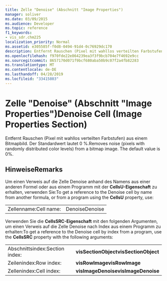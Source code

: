 ```yaml
---
title: Zelle "Denoise" (Abschnitt "Image Properties")
manager: soliver
ms.date: 03/09/2015
ms.audience: Developer
ms.topic: reference
f1_keywords:
- vis_sdr.chm225
localization_priority: Normal
ms.assetid: e305585f-f0d8-0494-91d4-0c76929dc170
description: Entfernt Rauschen (Pixel mit wahllos verteilten Farbstufen) aus einem Bitmapbild. Der Standardwert lautet 0 %.
ms.openlocfilehash: f970fde22e864239ea3f3f9bcb704e7f4692e9cc
ms.sourcegitcommit: 8657170d071f9bcf680aba50b9c07f2a4fb82283
ms.translationtype: MT
ms.contentlocale: de-DE
ms.lasthandoff: 04/28/2019
ms.locfileid: "33415803"
---
```

# <a name="denoise-cell-image-properties-section"></a><span data-ttu-id="00fb7-104">Zelle "Denoise" (Abschnitt "Image Properties")</span><span class="sxs-lookup"><span data-stu-id="00fb7-104">Denoise Cell (Image Properties Section)</span></span>

<span data-ttu-id="00fb7-p102">Entfernt Rauschen (Pixel mit wahllos verteilten Farbstufen) aus einem Bitmapbild. Der Standardwert lautet 0 %.</span><span class="sxs-lookup"><span data-stu-id="00fb7-p102">Removes noise (pixels with randomly distributed color levels) from a bitmap image. The default value is 0%.</span></span>
  
## <a name="remarks"></a><span data-ttu-id="00fb7-107">Hinweise</span><span class="sxs-lookup"><span data-stu-id="00fb7-107">Remarks</span></span>

<span data-ttu-id="00fb7-108">Um einen Verweis auf die Zelle Denoise anhand des Namens aus einer anderen Formel oder aus einem Programm mit der **CellsU-Eigenschaft** zu erhalten, verwenden Sie:</span><span class="sxs-lookup"><span data-stu-id="00fb7-108">To get a reference to the Denoise cell by name from another formula, or from a program using the **CellsU** property, use:</span></span> 
  
|||
|:-----|:-----|
| <span data-ttu-id="00fb7-109">Zellenname:</span><span class="sxs-lookup"><span data-stu-id="00fb7-109">Cell name:</span></span>  <br/> | <span data-ttu-id="00fb7-110">Denoise</span><span class="sxs-lookup"><span data-stu-id="00fb7-110">Denoise</span></span>  <br/> |
   
<span data-ttu-id="00fb7-111">Verwenden Sie die **CellsSRC-Eigenschaft** mit den folgenden Argumenten, um einen Verweis auf die Zelle Denoise nach Index aus einem Programm zu erhalten:</span><span class="sxs-lookup"><span data-stu-id="00fb7-111">To get a reference to the Denoise cell by index from a program, use the **CellsSRC** property with the following arguments:</span></span> 
  
|||
|:-----|:-----|
| <span data-ttu-id="00fb7-112">Abschnittsindex:</span><span class="sxs-lookup"><span data-stu-id="00fb7-112">Section index:</span></span>  <br/> |<span data-ttu-id="00fb7-113">**visSectionObject**</span><span class="sxs-lookup"><span data-stu-id="00fb7-113">**visSectionObject**</span></span> <br/> |
| <span data-ttu-id="00fb7-114">Zeilenindex:</span><span class="sxs-lookup"><span data-stu-id="00fb7-114">Row index:</span></span>  <br/> |<span data-ttu-id="00fb7-115">**visRowImage**</span><span class="sxs-lookup"><span data-stu-id="00fb7-115">**visRowImage**</span></span> <br/> |
| <span data-ttu-id="00fb7-116">Zellenindex:</span><span class="sxs-lookup"><span data-stu-id="00fb7-116">Cell index:</span></span>  <br/> |<span data-ttu-id="00fb7-117">**visImageDenoise**</span><span class="sxs-lookup"><span data-stu-id="00fb7-117">**visImageDenoise**</span></span> <br/> |
   

